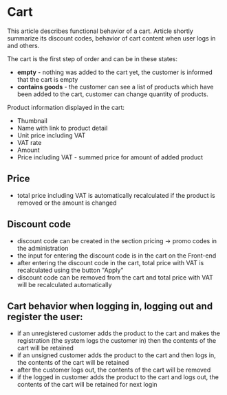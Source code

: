 # Cart
This article describes functional behavior of a cart. Article shortly summarize its discount codes, behavior of cart content when user logs in and others.

The cart is the first step of order and can be in these states:
- **empty** - nothing was added to the cart yet, the customer is informed that the cart is empty
- **contains goods** - the customer can see a list of products which have been added to the cart, customer can change quantity of products.

Product information displayed in the cart:
- Thumbnail
- Name with link to product detail
- Unit price including VAT
- VAT rate
- Amount
- Price including VAT - summed price for amount of added product

## Price
- total price including VAT is automatically recalculated if the product is removed or the amount is changed

## Discount code
- discount code can be created in the section pricing -> promo codes in the administration
- the input for entering the discount code is in the cart on the Front-end
- after entering the discount code in the cart, total price with VAT is recalculated using the button "Apply"
- discount code can be removed from the cart and total price with VAT will be recalculated automatically

## Cart behavior when logging in, logging out and register the user:
- if an unregistered customer adds the product to the cart and makes the registration (the system logs the customer in) then the contents of the cart will be retained
- if an unsigned customer adds the product to the cart and then logs in, the contents of the cart will be retained
- after the customer logs out, the contents of the cart will be removed
- if the logged in customer adds the product to the cart and logs out, the contents of the cart will be retained for next login
